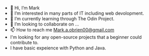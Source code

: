 - 👋 Hi, I’m Mark
- 👀 I’m interested in many parts of IT including web devolopment.
- 🌱 I’m currently learning through The Odin Project.
- 💞️ I’m looking to collaborate on ...
- 📫 How to reach me Mark.a.obrien00@gmail.com
- I'm looking for any open-source projects that a beginner could contribute to. 
- I have basic expeience with Python and Java.

<!---
Mark-a-obrien/Mark-a-obrien is a ✨ special ✨ repository because its `README.md` (this file) appears on your GitHub profile.
You can click the Preview link to take a look at your changes.
--->
